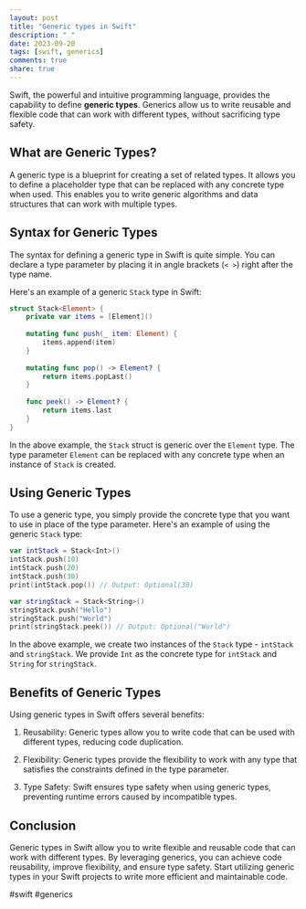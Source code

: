 ```yaml
---
layout: post
title: "Generic types in Swift"
description: " "
date: 2023-09-20
tags: [swift, generics]
comments: true
share: true
---
```


Swift, the powerful and intuitive programming language, provides the capability to define **generic types**. Generics allow us to write reusable and flexible code that can work with different types, without sacrificing type safety.

## What are Generic Types?

A generic type is a blueprint for creating a set of related types. It allows you to define a placeholder type that can be replaced with any concrete type when used. This enables you to write generic algorithms and data structures that can work with multiple types.

## Syntax for Generic Types

The syntax for defining a generic type in Swift is quite simple. You can declare a type parameter by placing it in angle brackets (`< >`) right after the type name.

Here's an example of a generic `Stack` type in Swift:

```swift
struct Stack<Element> {
    private var items = [Element]()
    
    mutating func push(_ item: Element) {
        items.append(item)
    }
    
    mutating func pop() -> Element? {
        return items.popLast()
    }
    
    func peek() -> Element? {
        return items.last
    }
}
```

In the above example, the `Stack` struct is generic over the `Element` type. The type parameter `Element` can be replaced with any concrete type when an instance of `Stack` is created.

## Using Generic Types

To use a generic type, you simply provide the concrete type that you want to use in place of the type parameter. Here's an example of using the generic `Stack` type:

```swift
var intStack = Stack<Int>()
intStack.push(10)
intStack.push(20)
intStack.push(30)
print(intStack.pop()) // Output: Optional(30)

var stringStack = Stack<String>()
stringStack.push("Hello")
stringStack.push("World")
print(stringStack.peek()) // Output: Optional("World")
```

In the above example, we create two instances of the `Stack` type - `intStack` and `stringStack`. We provide `Int` as the concrete type for `intStack` and `String` for `stringStack`.

## Benefits of Generic Types

Using generic types in Swift offers several benefits:

1. Reusability: Generic types allow you to write code that can be used with different types, reducing code duplication.

2. Flexibility: Generic types provide the flexibility to work with any type that satisfies the constraints defined in the type parameter.

3. Type Safety: Swift ensures type safety when using generic types, preventing runtime errors caused by incompatible types.

## Conclusion

Generic types in Swift allow you to write flexible and reusable code that can work with different types. By leveraging generics, you can achieve code reusability, improve flexibility, and ensure type safety. Start utilizing generic types in your Swift projects to write more efficient and maintainable code.

#swift #generics